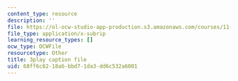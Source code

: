 ```yaml
---
content_type: resource
description: ''
file: https://ol-ocw-studio-app-production.s3.amazonaws.com/courses/11-384-malaysia-sustainable-cities-practicum-spring-2018/68ff6c8218a6bbd71da3dd6c532a6001_PfxuFD4ML9s.srt
file_type: application/x-subrip
learning_resource_types: []
ocw_type: OCWFile
resourcetype: Other
title: 3play caption file
uid: 68ff6c82-18a6-bbd7-1da3-dd6c532a6001
---
```

